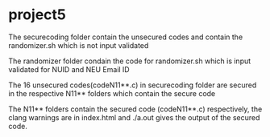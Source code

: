 # project5

The securecoding folder contain the unsecured codes and contain the randomizer.sh which is not input validated 

The randomizer folder condain the code for randomizer.sh which  is input validated for NUID and NEU Email ID

The 16 unsecured codes(codeN11**.c) in securecoding folder are secured in the respective N11** folders which contain the secure code 

The N11** folders contain the secured code (codeN11**.c) respectively, the clang warnings are in index.html and ./a.out gives the output of the secured code. 
